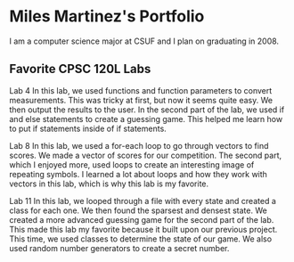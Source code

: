 
# Miles Martinez's Portfolio

I am a computer science major at CSUF and I plan on graduating in 2008.

## Favorite CPSC 120L Labs

Lab 4
In this lab, we used functions and function parameters to convert measurements.
This was tricky at first, but now it seems quite easy. We then output the 
results to the user. In the second part of the lab, we used if and else 
statements to create a guessing game. This helped me learn how to put if 
statements inside of if statements. 

Lab 8
In this lab, we used a for-each loop to go through vectors to find scores. We 
made a vector of scores for our competition. The second part, which I enjoyed 
more, used loops to create an interesting image of repeating symbols. I 
learned a lot about loops and how they work with vectors in this lab, which is 
why this lab is my favorite. 

Lab 11
In this lab, we looped through a file with every state and created a class for 
each one. We then found the sparsest and densest state. We created a more 
advanced guessing game for the second part of the lab. This made this lab my 
favorite because it built upon our previous project. This time, we used classes 
to determine the state of our game. We also used random number generators to 
create a secret number.